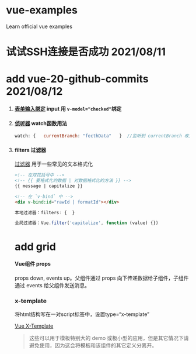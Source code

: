 # vue-examples
Learn official vue examples

# 试试SSH连接是否成功  2021/08/11



# add vue-20-github-commits  2021/08/12

1. #### [表单输入绑定](https://cn.vuejs.org/v2/guide/forms.html)  input 用  `v-model="checked"`绑定

2. #### [侦听器](https://cn.vuejs.org/v2/guide/computed.html) watch函数用法

   ```js
   watch: {   currentBranch: "fecthData"   }  //监听到 currentBranch 改变就运行 fecthData 函数
   ```

3. #### filters 过滤器

   [过滤器](https://cn.vuejs.org/v2/guide/filters.html) 用于一些常见的文本格式化

   ```html
   <!-- 在双花括号中 -->
   <!-- {{ 要格式化的数据 | 对数据格式化的方法 }} -->
   {{ message | capitalize }}    
   
   <!-- 在 `v-bind` 中 -->
   <div v-bind:id="rawId | formatId"></div>
   ```

   ```js
   本地过滤器：filters: {  }
   
   全局过滤器：Vue.filter('capitalize', function (value) {})
   ```

   

   
   
   # add grid
   
   #### Vue组件 props
   
   props down, events up。父组件通过 props 向下传递数据给子组件，子组件通过 events 给父组件发送消息。
   
   ### x-template
   
   将html结构写在一对script标签中，设置type=“x-template”
   
   [Vue X-Template](https://cn.vuejs.org/v2/guide/components-edge-cases.html#X-Template)
   
   > 这些可以用于模板特别大的 demo 或极小型的应用，但是其它情况下请避免使用，因为这会将模板和该组件的其它定义分离开。
   
   

